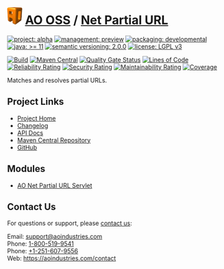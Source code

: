 # [<img src="ao-logo.png" alt="AO Logo" width="35" height="40">](https://github.com/ao-apps) [AO OSS](https://github.com/ao-apps/ao-oss) / [Net Partial URL](https://github.com/ao-apps/ao-net-partial-url)

[![project: alpha](https://oss.aoapps.com/ao-badges/project-alpha.svg)](https://aoindustries.com/life-cycle#project-alpha)
[![management: preview](https://oss.aoapps.com/ao-badges/management-preview.svg)](https://aoindustries.com/life-cycle#management-preview)
[![packaging: developmental](https://oss.aoapps.com/ao-badges/packaging-developmental.svg)](https://aoindustries.com/life-cycle#packaging-developmental)  
[![java: &gt;= 11](https://oss.aoapps.com/ao-badges/java-11.svg)](https://docs.oracle.com/en/java/javase/11/)
[![semantic versioning: 2.0.0](https://oss.aoapps.com/ao-badges/semver-2.0.0.svg)](http://semver.org/spec/v2.0.0.html)
[![license: LGPL v3](https://oss.aoapps.com/ao-badges/license-lgpl-3.0.svg)](https://www.gnu.org/licenses/lgpl-3.0)

[![Build](https://github.com/ao-apps/ao-net-partial-url/workflows/Build/badge.svg?branch=master)](https://github.com/ao-apps/ao-net-partial-url/actions?query=workflow%3ABuild)
[![Maven Central](https://maven-badges.herokuapp.com/maven-central/com.aoapps/ao-net-partial-url/badge.svg)](https://maven-badges.herokuapp.com/maven-central/com.aoapps/ao-net-partial-url)
[![Quality Gate Status](https://sonarcloud.io/api/project_badges/measure?branch=master&project=com.aoapps%3Aao-net-partial-url&metric=alert_status)](https://sonarcloud.io/dashboard?branch=master&id=com.aoapps%3Aao-net-partial-url)
[![Lines of Code](https://sonarcloud.io/api/project_badges/measure?branch=master&project=com.aoapps%3Aao-net-partial-url&metric=ncloc)](https://sonarcloud.io/component_measures?branch=master&id=com.aoapps%3Aao-net-partial-url&metric=ncloc)  
[![Reliability Rating](https://sonarcloud.io/api/project_badges/measure?branch=master&project=com.aoapps%3Aao-net-partial-url&metric=reliability_rating)](https://sonarcloud.io/component_measures?branch=master&id=com.aoapps%3Aao-net-partial-url&metric=Reliability)
[![Security Rating](https://sonarcloud.io/api/project_badges/measure?branch=master&project=com.aoapps%3Aao-net-partial-url&metric=security_rating)](https://sonarcloud.io/component_measures?branch=master&id=com.aoapps%3Aao-net-partial-url&metric=Security)
[![Maintainability Rating](https://sonarcloud.io/api/project_badges/measure?branch=master&project=com.aoapps%3Aao-net-partial-url&metric=sqale_rating)](https://sonarcloud.io/component_measures?branch=master&id=com.aoapps%3Aao-net-partial-url&metric=Maintainability)
[![Coverage](https://sonarcloud.io/api/project_badges/measure?branch=master&project=com.aoapps%3Aao-net-partial-url&metric=coverage)](https://sonarcloud.io/component_measures?branch=master&id=com.aoapps%3Aao-net-partial-url&metric=Coverage)

Matches and resolves partial URLs.

## Project Links
* [Project Home](https://oss.aoapps.com/net-partial-url/)
* [Changelog](https://oss.aoapps.com/net-partial-url/changelog)
* [API Docs](https://oss.aoapps.com/net-partial-url/apidocs/)
* [Maven Central Repository](https://search.maven.org/artifact/com.aoapps/ao-net-partial-url)
* [GitHub](https://github.com/ao-apps/ao-net-partial-url)

## Modules
* [AO Net Partial URL Servlet](https://github.com/ao-apps/ao-net-partial-url-servlet)

## Contact Us
For questions or support, please [contact us](https://aoindustries.com/contact):

Email: [support@aoindustries.com](mailto:support@aoindustries.com)  
Phone: [1-800-519-9541](tel:1-800-519-9541)  
Phone: [+1-251-607-9556](tel:+1-251-607-9556)  
Web: https://aoindustries.com/contact
